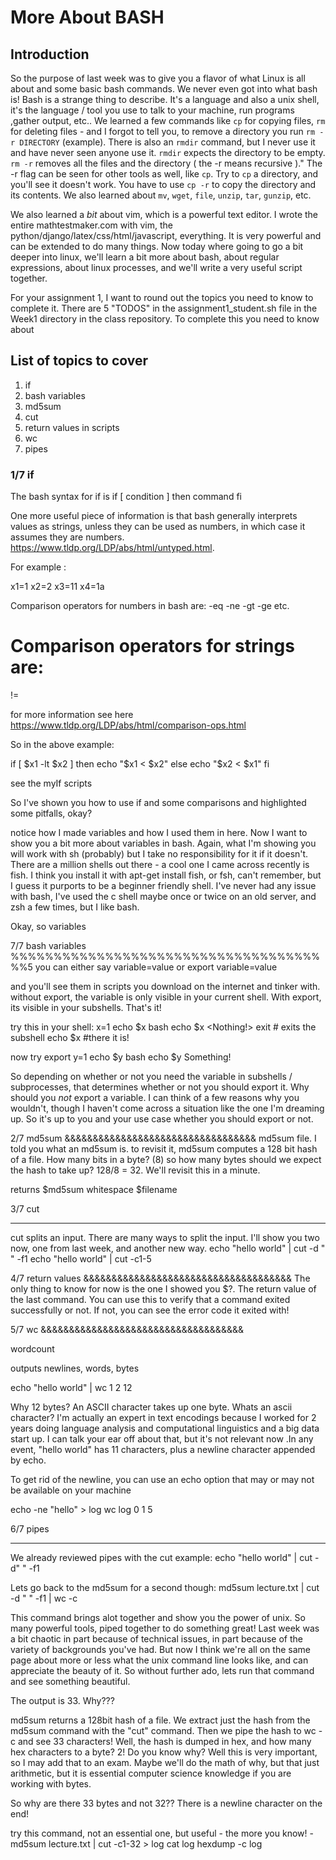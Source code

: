 # More About BASH

## Introduction

So the purpose of last week was to give you a flavor of what Linux is all about and some basic bash commands. We never even got into what bash is!
Bash is a strange thing to describe. It's a language and also a unix shell, it's the language / tool you use to talk to your machine, run programs ,gather output, etc.. We learned a few commands like `cp` for copying files, `rm` for deleting files - and I forgot to tell you, to remove a directory you run `rm -r DIRECTORY` (example). There is also an `rmdir` command, but I never use it and have never seen anyone use it. `rmdir` expects the directory to be empty. `rm -r` removes all the files and the directory ( the -r means recursive )." The -r flag can be seen for other tools as well, like `cp`. Try to `cp` a directory, and you'll see it doesn't work. You have to use `cp -r` to copy the directory and its contents. We also learned about `mv`, `wget`, `file`, `unzip`, `tar`, `gunzip`, etc. 

We also learned a *bit* about vim, which is a powerful text editor. I wrote the entire mathtestmaker.com with vim, the python/django/latex/css/html/javascript, everything. It is very powerful and can be extended to do many things. Now today where going to go a bit deeper into linux, we'll learn a bit more about bash, about regular expressions, about linux processes, and we'll write a very useful script together.

For your assignment 1, I want to round out the topics you need to know to complete it. There are 5 "TODOS" in the assignment1_student.sh file in the Week1 directory in the class repository.
To complete this you need to know about 

## List of topics to cover

1. if
2. bash variables
3. md5sum
4. cut
5. return values in scripts
6. wc
7. pipes

### 1/7 if

The bash syntax for if is 
if [ condition ]
then
 command
fi

One more useful piece of information is that bash generally interprets values as strings, unless they can be used as numbers, in which case it assumes they are numbers. https://www.tldp.org/LDP/abs/html/untyped.html.

For example :

x1=1
x2=2
x3=11
x4=1a

Comparison operators for numbers in bash are:
-eq
-ne
-gt
-ge 
etc.

Comparison operators for strings are:
=
!=

for more information see here https://www.tldp.org/LDP/abs/html/comparison-ops.html

So in the above example:

if [ $x1 -lt $x2 ]
then
    echo "$x1 < $x2"
else
    echo "$x2 < $x1"
fi

see the myIf scripts

So I've shown you how to use if and some comparisons and highlighted some pitfalls, okay?

notice how I made variables and how I used them in here. Now I want to show you a bit more about variables in bash. Again, what I'm showing you will work with sh (probably) but I take no responsibility for it if it doesn't. There are a million shells out there - a cool one I came across recently is fish. I think you install it with apt-get install fish, or fsh, can't remember, but I guess it purports to be a beginner friendly shell. I've never had any issue with bash, I've used the c shell maybe once or twice on an old server, and zsh a few times, but I like bash.

Okay, so variables

7/7 bash variables
%%%%%%%%%%%%%%%%%%%%%%%%%%%%%%%%%%%%%%5
you can either say 
variable=value
or
export variable=value

and you'll see them in scripts you download on the internet and tinker with. without export, the variable is only visible in your current shell. 
With export, its visible in your subshells. That's it!

try this in your shell:
x=1
echo $x
bash
echo $x
<Nothing!>
exit # exits the subshell
echo $x #there it is!

now try export y=1
echo $y
bash
echo $y
Something!

So depending on whether or not you need the variable in subshells / subprocesses, that determines whether or not you should export it. Why should you *not* export a variable. I can think of a few reasons why you wouldn't, though I haven't come across a situation like the one I'm dreaming up. So it's up to you and your use case whether you should export or not. 

2/7 md5sum
&&&&&&&&&&&&&&&&&&&&&&&&&&&&&&&&&&
md5sum file. I told you what an md5sum is. to revisit it, md5sum computes a 128 bit hash of a file.
How many bits in a byte? (8) so how many bytes should we expect the hash to take up? 128/8 = 32. We'll revisit this in a minute.

returns $md5sum whitespace $filename

3/7 cut
**********************************
cut splits an input. There are many ways to split the input. I'll show you two now, one from last week, and another new way.
echo "hello world" | cut -d " " -f1
echo "hello world" | cut -c1-5

4/7 return values
&&&&&&&&&&&&&&&&&&&&&&&&&&&&&&&&&&&&&
The only thing to know for now is the one I showed you $?. The return value of the last command. You can use this to verify that a command exited successfully or not. If not, you can see the error code it exited with!

5/7 wc
&&&&&&&&&&&&&&&&&&&&&&&&&&&&&&&&&&&&

wordcount

outputs newlines, words, bytes

echo "hello world"  | wc
1 2 12

Why 12 bytes? An ASCII character takes up one byte. Whats an ascii character? I'm actually an expert in text encodings because I worked for 2 years doing language analysis and computational linguistics and a big data start up. I can talk your ear off about that, but it's not relevant now .In any event, "hello world" has 11 characters, plus a newline character appended by echo.

To get rid of the newline, you can use an echo option that may or may not be available on your machine

echo -ne "hello" > log
wc log
0 1 5

6/7 pipes
************************************
We already reviewed pipes with the cut example:
echo "hello world" | cut -d" " -f1

Lets go back to the md5sum for a second though:
md5sum lecture.txt | cut -d " " -f1 | wc -c

This command brings alot together and show you the power of unix. So many powerful tools, piped together to do something great!
Last week was a bit chaotic in part because of technical issues, in part because of the variety of backgrounds you've had. But now I think we're all on the same page about more or less what the unix command line looks like, and can appreciate the beauty of it. So without further ado, lets run that command and see something beautiful.

The output is 33. Why???

md5sum returns a 128bit hash of a file. We extract just the hash from the md5sum command with the "cut" command. Then we pipe the hash to wc -c and see 33 characters! Well, the hash is dumped in hex, and how many hex characters to a byte? 2! Do you know why? Well this is very important, so I may add that to an exam. Maybe we'll do the math of why, but that just arithmetic, but it is essential computer science knowledge if you are working with bytes.

So why are there 33 bytes and not 32?? There is a newline character on the end!

try this command, not an essential one, but useful - the more you know! -
md5sum lecture.txt | cut -c1-32 > log
cat log
hexdump -c log
